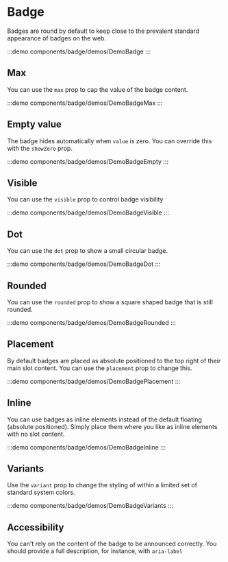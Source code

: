 <script setup>
import DemoBadge from '@/components/badge/demos/DemoBadge.vue'
import DemoBadgeDot from '@/components/badge/demos/DemoBadgeDot.vue'
import DemoBadgeEmpty from '@/components/badge/demos/DemoBadgeEmpty.vue'
import DemoBadgeInline from '@/components/badge/demos/DemoBadgeInline.vue'
import DemoBadgeMax from '@/components/badge/demos/DemoBadgeMax.vue'
import DemoBadgePlacement from '@/components/badge/demos/DemoBadgePlacement.vue'
import DemoBadgeRounded from '@/components/badge/demos/DemoBadgeRounded.vue'
import DemoBadgeVariants from '@/components/badge/demos/DemoBadgeVariants.vue'
import DemoBadgeVisible from '@/components/badge/demos/DemoBadgeVisible.vue'
</script>

# Badge

Badges are round by default to keep close to the prevalent standard appearance of badges on the web.

:::demo components/badge/demos/DemoBadge
<DemoBadge />
:::

## Max

You can use the `max` prop to cap the value of the badge content.

:::demo components/badge/demos/DemoBadgeMax
<DemoBadgeMax />
:::

## Empty value

The badge hides automatically when `value` is zero. You can override this with the `showZero` prop.

:::demo components/badge/demos/DemoBadgeEmpty
<DemoBadgeEmpty />
:::

## Visible

You can use the `visible` prop to control badge visibility

:::demo components/badge/demos/DemoBadgeVisible
<DemoBadgeVisible />
:::

## Dot

You can use the `dot` prop to show a small circular badge.

:::demo components/badge/demos/DemoBadgeDot
<DemoBadgeDot />
:::

## Rounded

You can use the `rounded` prop to show a square shaped badge that is still rounded.

:::demo components/badge/demos/DemoBadgeRounded
<DemoBadgeRounded />
:::

## Placement

By default badges are placed as absolute positioned to the top right of their main slot content.
You can use the `placement` prop to change this.

:::demo components/badge/demos/DemoBadgePlacement
<DemoBadgePlacement />
:::

## Inline

You can use badges as inline elements instead of the default floating (absolute positioned). Simply place them where you like as inline elements with no slot content.

:::demo components/badge/demos/DemoBadgeInline
<DemoBadgeInline />
:::

## Variants

Use the `variant` prop to change the styling of within a limited set of standard system colors.

:::demo components/badge/demos/DemoBadgeVariants
<DemoBadgeVariants />
:::

##  Accessibility

You can't rely on the content of the badge to be announced correctly. You should provide a full description, for instance, with `aria-label`
